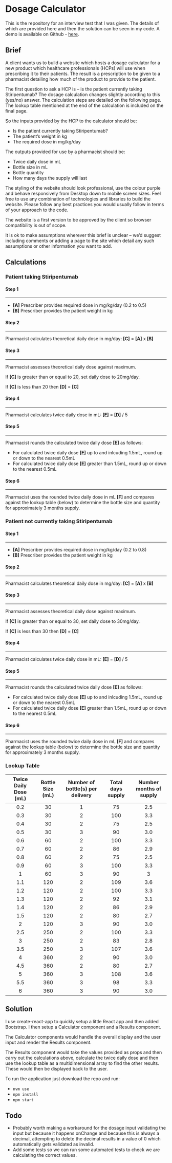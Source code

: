 # Dosage Calculator

This is the repository for an interview test that I was given. The details of which are provided here and then the solution can be seen in my code. A demo is available on Github - [here](https://tompato.github.io/dosage-calculator/).

## Brief

A client wants us to build a website which hosts a dosage calculator for a new product which healthcare professionals (HCPs) will use when prescribing it to their patients. The result is a prescription to be given to a pharmacist detailing how much of the product to provide to the patient.

The first question to ask a HCP is – is the patient currently taking Stiripentumab? The dosage calculation changes slightly according to this (yes/no) answer. The calculation steps are detailed on the following page. The lookup table mentioned at the end of the calculation is included on the final page.

So the inputs provided by the HCP to the calculator should be:
* Is the patient currently taking Stiripentumab?
* The patient’s weight in kg
* The required dose in mg/kg/day

The outputs provided for use by a pharmacist should be:
* Twice daily dose in mL
* Bottle size in mL
* Bottle quantity
* How many days the supply will last

The styling of the website should look professional, use the colour purple and behave responsively from Desktop down to mobile screen sizes. Feel free to use any combination of technologies and libraries to build the website. Please follow any best practices you would usually follow in terms of your approach to the code.

The website is a first version to be approved by the client so browser compatibility is out of scope.

It is ok to make assumptions wherever this brief is unclear – we’d suggest including comments or adding a page to the site which detail any such assumptions or other information you want to add.

## Calculations

### Patient taking Stiripentumab

#### Step 1

---
* __[A]__ Prescriber provides required dose in mg/kg/day (0.2 to 0.5)
* __[B]__ Prescriber provides the patient weight in kg

#### Step 2

---

Pharmacist calculates theoretical daily dose in mg/day: __[C]__ = __[A]__ x __[B]__

#### Step 3

---

Pharmacist assesses theoretical daily dose against maximum.

If __[C]__ is greater than or equal to 20, set daily dose to 20mg/day.

If __[C]__ is less than 20 then __[D]__ = __[C]__

#### Step 4

---

Pharmacist calculates twice daily dose in mL: __[E]__ = __[D]__ / 5

#### Step 5

---

Pharmacist rounds the calculated twice daily dose __[E]__ as follows:

* For calculated twice daily dose __[E]__ up to and inlcuding 1.5mL, round up or down to the nearest 0.5mL
* For calculated twice daily dose __[E]__ greater than 1.5mL, round up or down to the nearest 0.5mL

#### Step 6

---

Pharmacist uses the rounded twice daily dose in mL __[F]__ and compares against the lookup table (below) to determine the bottle size and quantity for approximately 3 months supply.

### Patient not currently taking Stiripentumab

#### Step 1

---
* __[A]__ Prescriber provides required dose in mg/kg/day (0.2 to 0.8)
* __[B]__ Prescriber provides the patient weight in kg

#### Step 2

---

Pharmacist calculates theoretical daily dose in mg/day: __[C]__ = __[A]__ x __[B]__

#### Step 3

---

Pharmacist assesses theoretical daily dose against maximum.

If __[C]__ is greater than or equal to 30, set daily dose to 30mg/day.

If __[C]__ is less than 30 then __[D]__ = __[C]__

#### Step 4

---

Pharmacist calculates twice daily dose in mL: __[E]__ = __[D]__ / 5

#### Step 5

---

Pharmacist rounds the calculated twice daily dose __[E]__ as follows:

* For calculated twice daily dose __[E]__ up to and inlcuding 1.5mL, round up or down to the nearest 0.5mL
* For calculated twice daily dose __[E]__ greater than 1.5mL, round up or down to the nearest 0.5mL

#### Step 6

---

Pharmacist uses the rounded twice daily dose in mL __[F]__ and compares against the lookup table (below) to determine the bottle size and quantity for approximately 3 months supply.

### Lookup Table

| Twice Daily Dose (mL) | Bottle Size (mL) | Number of bottle(s) per delivery | Total days supply | Number months of supply | 
| :---: | :---: | :---: | :---: | :---: |
| 0.2 | 30 | 1 | 75 | 2.5 |
| 0.3 | 30 | 2 | 100 | 3.3 |
| 0.4 | 30 | 2 | 75 | 2.5 |
| 0.5 | 30 | 3 | 90 | 3.0 |
| 0.6 | 60 | 2 | 100 | 3.3 |
| 0.7 | 60 | 2 | 86 | 2.9 |
| 0.8 | 60 | 2 | 75 | 2.5 |
| 0.9 | 60 | 3 | 100 | 3.3 |
| 1 | 60 | 3 | 90 | 3 |
| 1.1 | 120 | 2 | 109 | 3.6 |
| 1.2 | 120 | 2 | 100 | 3.3 |
| 1.3 | 120 | 2 | 92 | 3.1 |
| 1.4 | 120 | 2 | 86 | 2.9 |
| 1.5 | 120 | 2 | 80 | 2.7 |
| 2 | 120 | 3 | 90 | 3.0 |
| 2.5 | 250 | 2 | 100 | 3.3 |
| 3 | 250 | 2 | 83 | 2.8 |
| 3.5 | 250 | 3 | 107 | 3.6 |
| 4 | 360 | 2 | 90 | 3.0 |
| 4.5 | 360 | 2 | 80 | 2.7 |
| 5 | 360 | 3 | 108 | 3.6 |
| 5.5 | 360 | 3 | 98 | 3.3 |
| 6 | 360 | 3 | 90 | 3.0 |

## Solution

I use create-react-app to quickly setup a little React app and then added Bootstrap. I then setup a Calculator component and a Results component. 

The Calculator components would handle the overall display and the user input and render the Results component.

The Results component would take the values provided as props and then carry out the calculations above, calculate the twice daily dose and then use the lookup table as a multidimensional array to find the other results. These would then be displayed back to the user.

To run the application just download the repo and run:

* `nvm use`
* `npm install`
* `npm start`

## Todo

* Probably worth making a workaround for the dosage input validating the input but because it happens onChange and because this is always a decimal, attempting to delete the decimal results in a value of 0 which automatically gets validated as invalid.
* Add some tests so we can run some automated tests to check we are calculating the correct values.